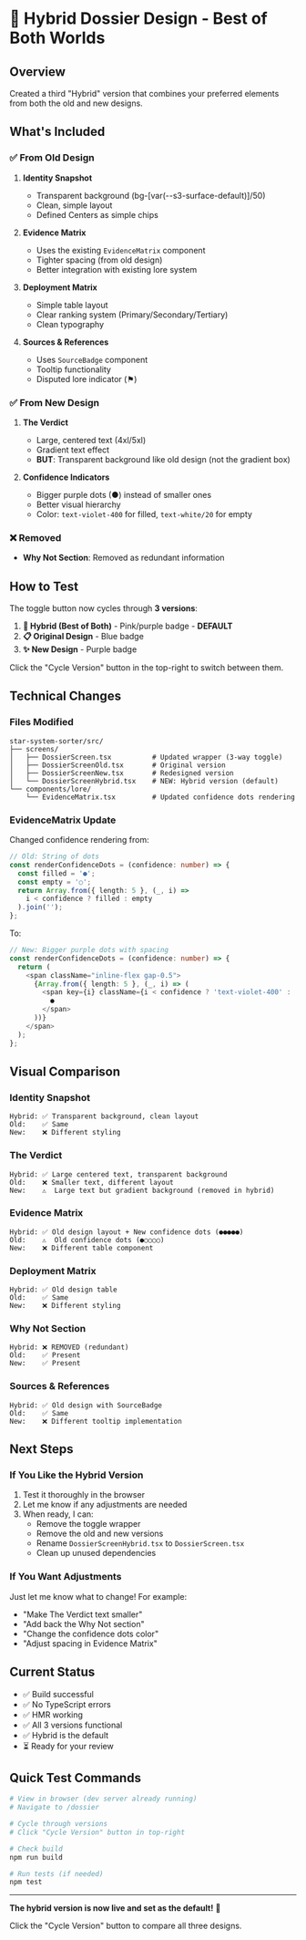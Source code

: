 # 🎯 Hybrid Dossier Design - Best of Both Worlds

## Overview
Created a third "Hybrid" version that combines your preferred elements from both the old and new designs.

## What's Included

### ✅ From Old Design
1. **Identity Snapshot**
   - Transparent background (bg-[var(--s3-surface-default)]/50)
   - Clean, simple layout
   - Defined Centers as simple chips

2. **Evidence Matrix**
   - Uses the existing `EvidenceMatrix` component
   - Tighter spacing (from old design)
   - Better integration with existing lore system

3. **Deployment Matrix**
   - Simple table layout
   - Clear ranking system (Primary/Secondary/Tertiary)
   - Clean typography

4. **Sources & References**
   - Uses `SourceBadge` component
   - Tooltip functionality
   - Disputed lore indicator (⚑)

### ✅ From New Design
1. **The Verdict**
   - Large, centered text (4xl/5xl)
   - Gradient text effect
   - **BUT**: Transparent background like old design (not the gradient box)

2. **Confidence Indicators**
   - Bigger purple dots (●) instead of smaller ones
   - Better visual hierarchy
   - Color: `text-violet-400` for filled, `text-white/20` for empty

### ❌ Removed
- **Why Not Section**: Removed as redundant information

## How to Test

The toggle button now cycles through **3 versions**:

1. **🎯 Hybrid (Best of Both)** - Pink/purple badge - **DEFAULT**
2. **📋 Original Design** - Blue badge
3. **✨ New Design** - Purple badge

Click the "Cycle Version" button in the top-right to switch between them.

## Technical Changes

### Files Modified
```
star-system-sorter/src/
├── screens/
│   ├── DossierScreen.tsx          # Updated wrapper (3-way toggle)
│   ├── DossierScreenOld.tsx       # Original version
│   ├── DossierScreenNew.tsx       # Redesigned version
│   └── DossierScreenHybrid.tsx    # NEW: Hybrid version (default)
└── components/lore/
    └── EvidenceMatrix.tsx         # Updated confidence dots rendering
```

### EvidenceMatrix Update
Changed confidence rendering from:
```typescript
// Old: String of dots
const renderConfidenceDots = (confidence: number) => {
  const filled = '●';
  const empty = '○';
  return Array.from({ length: 5 }, (_, i) => 
    i < confidence ? filled : empty
  ).join('');
};
```

To:
```typescript
// New: Bigger purple dots with spacing
const renderConfidenceDots = (confidence: number) => {
  return (
    <span className="inline-flex gap-0.5">
      {Array.from({ length: 5 }, (_, i) => (
        <span key={i} className={i < confidence ? 'text-violet-400' : 'text-white/20'}>
          ●
        </span>
      ))}
    </span>
  );
};
```

## Visual Comparison

### Identity Snapshot
```
Hybrid: ✅ Transparent background, clean layout
Old:    ✅ Same
New:    ❌ Different styling
```

### The Verdict
```
Hybrid: ✅ Large centered text, transparent background
Old:    ❌ Smaller text, different layout
New:    ⚠️  Large text but gradient background (removed in hybrid)
```

### Evidence Matrix
```
Hybrid: ✅ Old design layout + New confidence dots (●●●●●)
Old:    ⚠️  Old confidence dots (●○○○○)
New:    ❌ Different table component
```

### Deployment Matrix
```
Hybrid: ✅ Old design table
Old:    ✅ Same
New:    ❌ Different styling
```

### Why Not Section
```
Hybrid: ❌ REMOVED (redundant)
Old:    ✅ Present
New:    ✅ Present
```

### Sources & References
```
Hybrid: ✅ Old design with SourceBadge
Old:    ✅ Same
New:    ❌ Different tooltip implementation
```

## Next Steps

### If You Like the Hybrid Version
1. Test it thoroughly in the browser
2. Let me know if any adjustments are needed
3. When ready, I can:
   - Remove the toggle wrapper
   - Remove the old and new versions
   - Rename `DossierScreenHybrid.tsx` to `DossierScreen.tsx`
   - Clean up unused dependencies

### If You Want Adjustments
Just let me know what to change! For example:
- "Make The Verdict text smaller"
- "Add back the Why Not section"
- "Change the confidence dots color"
- "Adjust spacing in Evidence Matrix"

## Current Status

- ✅ Build successful
- ✅ No TypeScript errors
- ✅ HMR working
- ✅ All 3 versions functional
- ✅ Hybrid is the default
- ⏳ Ready for your review

## Quick Test Commands

```bash
# View in browser (dev server already running)
# Navigate to /dossier

# Cycle through versions
# Click "Cycle Version" button in top-right

# Check build
npm run build

# Run tests (if needed)
npm test
```

---

**The hybrid version is now live and set as the default!** 🎉

Click the "Cycle Version" button to compare all three designs.
